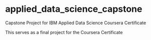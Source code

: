 # applied_data_science_capstone

Capstone Project for IBM Applied Data Science Coursera Certificate

This serves as a final project for the Coursera Certificate
